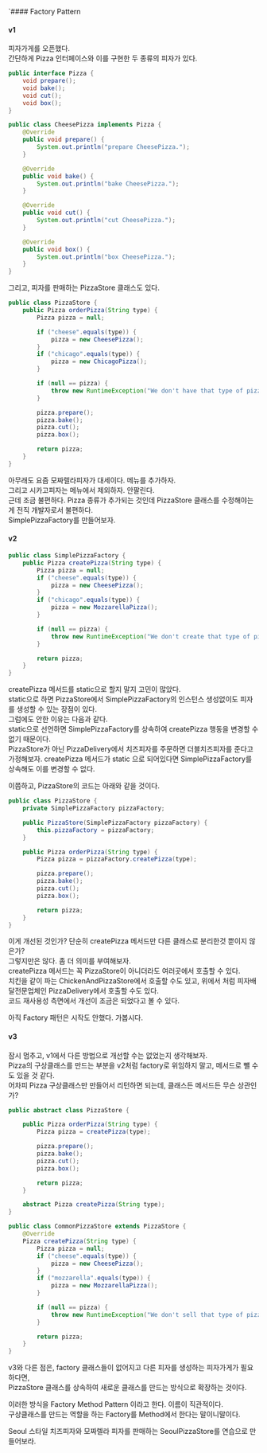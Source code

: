 `#### Factory Pattern
#### v1
피자가게를 오픈했다.  
간단하게 Pizza 인터페이스와 이를 구현한 두 종류의 피자가 있다.  

~~~java
public interface Pizza {
    void prepare();
    void bake();
    void cut();
    void box();
}

public class CheesePizza implements Pizza {
    @Override
    public void prepare() {
        System.out.println("prepare CheesePizza.");
    }

    @Override
    public void bake() {
        System.out.println("bake CheesePizza.");
    }

    @Override
    public void cut() {
        System.out.println("cut CheesePizza.");
    }

    @Override
    public void box() {
        System.out.println("box CheesePizza.");
    }
}
~~~

그리고, 피자를 판매하는 PizzaStore 클래스도 있다.

~~~java
public class PizzaStore {
    public Pizza orderPizza(String type) {
        Pizza pizza = null;

        if ("cheese".equals(type)) {
            pizza = new CheesePizza();
        }
        if ("chicago".equals(type)) {
            pizza = new ChicagoPizza();
        }

        if (null == pizza) {
            throw new RuntimeException("We don't have that type of pizza.");
        }

        pizza.prepare();
        pizza.bake();
        pizza.cut();
        pizza.box();

        return pizza;
    }
}
~~~

아무래도 요즘 모짜렐라피자가 대세이다. 메뉴를 추가하자.  
그리고 시카고피자는 메뉴에서 제외하자. 안팔린다.  
근데 조금 불편하다. Pizza 종류가 추가되는 것인데 PizzaStore 클래스를 수정해야는게 전직 개발자로서 불편하다.    
SimplePizzaFactory를 만들어보자.

#### v2

~~~java
public class SimplePizzaFactory {
    public Pizza createPizza(String type) {
        Pizza pizza = null;
        if ("cheese".equals(type)) {
            pizza = new CheesePizza();
        }
        if ("chicago".equals(type)) {
            pizza = new MozzarellaPizza();
        }

        if (null == pizza) {
            throw new RuntimeException("We don't create that type of pizza.");
        }

        return pizza;
    }
}
~~~

createPizza 메서드를 static으로 할지 말지 고민이 많았다.  
static으로 하면 PizzaStore에서 SimplePizzaFactory의 인스턴스 생성없이도 피자를 생성할 수 있는 장점이 있다.    
그럼에도 안한 이유는 다음과 같다.  
static으로 선언하면 SimplePizzaFactory를 상속하여 createPizza 행동을 변경할 수 없기 때문이다.  
PizzaStore가 아닌 PizzaDelivery에서 치즈피자를 주문하면 더블치즈피자를 준다고 가정해보자.
createPizza 메서드가 static 으로 되어있다면 SimplePizzaFactory를 상속해도 이를 변경할 수 없다.  

이쯤하고, PizzaStore의 코드는 아래와 같을 것이다.

~~~java
public class PizzaStore {
    private SimplePizzaFactory pizzaFactory;

    public PizzaStore(SimplePizzaFactory pizzaFactory) {
        this.pizzaFactory = pizzaFactory;
    }

    public Pizza orderPizza(String type) {
        Pizza pizza = pizzaFactory.createPizza(type);

        pizza.prepare();
        pizza.bake();
        pizza.cut();
        pizza.box();

        return pizza;
    }
}
~~~

이게 개선된 것인가? 단순히 createPizza 메서드만 다른 클래스로 분리한것 뿐이지 않은가?  
그렇지만은 않다. 좀 더 의미를 부여해보자.  
createPizza 메서드는 꼭 PizzaStore이 아니더라도 여러곳에서 호출할 수 있다.  
치킨을 같이 파는 ChickenAndPizzaStore에서 호출할 수도 있고, 위에서 처럼 피자배달전문업체인 PizzaDelivery에서 호출할 수도 있다.  
코드 재사용성 측면에서 개선이 조금은 되었다고 볼 수 있다.

아직 Factory 패턴은 시작도 안했다. 가봅시다.


#### v3
잠시 멈추고, v1에서 다른 방법으로 개선할 수는 없었는지 생각해보자.  
Pizza의 구상클래스를 만드는 부분을 v2처럼 factory로 위임하지 말고, 메서드로 뺄 수도 있을 것 같다.  
어차피 Pizza 구상클래스만 만들어서 리턴하면 되는데, 클래스든 메서드든 무슨 상관인가?  

~~~java
public abstract class PizzaStore {

    public Pizza orderPizza(String type) {
        Pizza pizza = createPizza(type);

        pizza.prepare();
        pizza.bake();
        pizza.cut();
        pizza.box();

        return pizza;
    }

    abstract Pizza createPizza(String type);
}

public class CommonPizzaStore extends PizzaStore {
    @Override
    Pizza createPizza(String type) {
        Pizza pizza = null;
        if ("cheese".equals(type)) {
            pizza = new CheesePizza();
        }
        if ("mozzarella".equals(type)) {
            pizza = new MozzarellaPizza();
        }

        if (null == pizza) {
            throw new RuntimeException("We don't sell that type of pizza.");
        }

        return pizza;
    }
}
~~~

v3와 다른 점은, 
factory 클래스들이 없어지고 다른 피자를 생성하는 피자가게가 필요하다면,  
PizzaStore 클래스를 상속하여 새로운 클래스를 만드는 방식으로 확장하는 것이다.   

이러한 방식을 Factory Method Pattern 이라고 한다. 이름이 직관적이다.  
구상클래스를 만드는 역할을 하는 Factory를 Method에서 한다는 말이니말이다.

Seoul 스타일 치즈피자와 모짜렐라 피자를 판매하는 SeoulPizzaStore를 연습으로 만들어보라.